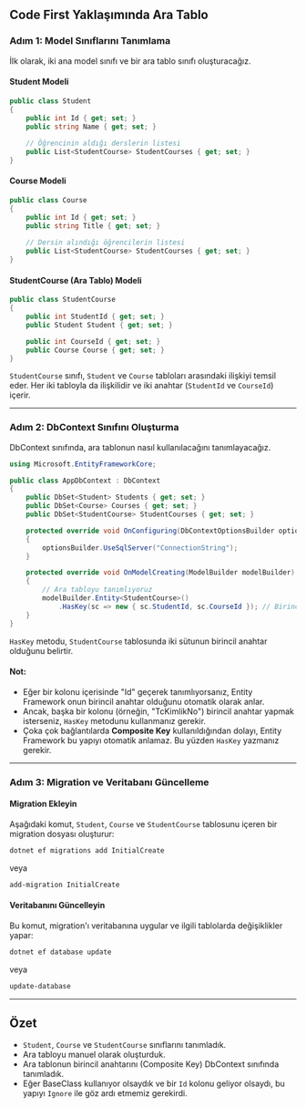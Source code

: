 ﻿

## Code First Yaklaşımında Ara Tablo

### Adım 1: Model Sınıflarını Tanımlama

İlk olarak, iki ana model sınıfı ve bir ara tablo sınıfı oluşturacağız.

#### Student Modeli

```csharp
public class Student
{
    public int Id { get; set; }
    public string Name { get; set; }
    
    // Öğrencinin aldığı derslerin listesi
    public List<StudentCourse> StudentCourses { get; set; } 
}
```

#### Course Modeli

```csharp
public class Course
{
    public int Id { get; set; }
    public string Title { get; set; }
    
    // Dersin alındığı öğrencilerin listesi
    public List<StudentCourse> StudentCourses { get; set; }
}
```

#### StudentCourse (Ara Tablo) Modeli

```csharp
public class StudentCourse
{
    public int StudentId { get; set; }
    public Student Student { get; set; }

    public int CourseId { get; set; }
    public Course Course { get; set; }
}
```

`StudentCourse` sınıfı, `Student` ve `Course` tabloları arasındaki ilişkiyi temsil eder. Her iki tabloyla da ilişkilidir ve iki anahtar (`StudentId` ve `CourseId`) içerir.

---

### Adım 2: DbContext Sınıfını Oluşturma

DbContext sınıfında, ara tablonun nasıl kullanılacağını tanımlayacağız.

```csharp
using Microsoft.EntityFrameworkCore;

public class AppDbContext : DbContext
{
    public DbSet<Student> Students { get; set; }
    public DbSet<Course> Courses { get; set; }
    public DbSet<StudentCourse> StudentCourses { get; set; }

    protected override void OnConfiguring(DbContextOptionsBuilder optionsBuilder)
    {
        optionsBuilder.UseSqlServer("ConnectionString");
    }

    protected override void OnModelCreating(ModelBuilder modelBuilder)
    {
        // Ara tabloyu tanımlıyoruz
        modelBuilder.Entity<StudentCourse>()
            .HasKey(sc => new { sc.StudentId, sc.CourseId }); // Birincil anahtar olarak iki sütun
    }
}
```

`HasKey` metodu, `StudentCourse` tablosunda iki sütunun birincil anahtar olduğunu belirtir.

#### Not:
- Eğer bir kolonu içerisinde "Id" geçerek tanımlıyorsanız, Entity Framework onun birincil anahtar olduğunu otomatik olarak anlar.
- Ancak, başka bir kolonu (örneğin, "TcKimlikNo") birincil anahtar yapmak isterseniz, `HasKey` metodunu kullanmanız gerekir.
- Çoka çok bağlantılarda **Composite Key** kullanıldığından dolayı, Entity Framework bu yapıyı otomatik anlamaz. Bu yüzden `HasKey` yazmanız gerekir.

---

### Adım 3: Migration ve Veritabanı Güncelleme

#### Migration Ekleyin

Aşağıdaki komut, `Student`, `Course` ve `StudentCourse` tablosunu içeren bir migration dosyası oluşturur:

```bash
dotnet ef migrations add InitialCreate
```

veya

```bash
add-migration InitialCreate
```

#### Veritabanını Güncelleyin

Bu komut, migration'ı veritabanına uygular ve ilgili tablolarda değişiklikler yapar:

```bash
dotnet ef database update
```

veya

```bash
update-database
```

---

## Özet

- `Student`, `Course` ve `StudentCourse` sınıflarını tanımladık.
- Ara tabloyu manuel olarak oluşturduk.
- Ara tablonun birincil anahtarını (Composite Key) DbContext sınıfında tanımladık.
- Eğer BaseClass kullanıyor olsaydık ve bir `Id` kolonu geliyor olsaydı, bu yapıyı `Ignore` ile göz ardı etmemiz gerekirdi.
